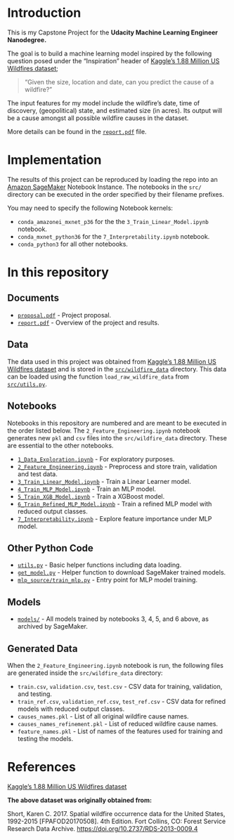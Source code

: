 # Introduction

This is my Capstone Project for the **Udacity Machine Learning Engineer Nanodegree.**

The goal is to build a machine learning model inspired by the following question posed under the “Inspiration” header of [Kaggle’s 1.88 Million US Wildfires dataset](https://www.kaggle.com/rtatman/188-million-us-wildfires);

> “Given the size, location and date, can you predict the cause of a wildfire?”

The input features for my model include the wildfire’s date, time of discovery, (geopolitical) state, and estimated size (in acres). Its output will be a cause amongst all possible wildfire causes in the dataset.

More details can be found in the [`report.pdf`](report.pdf) file.

# Implementation
The results of this project can be reproduced by loading the repo into an [Amazon SageMaker](https://aws.amazon.com/sagemaker/) Notebook Instance. The notebooks in the `src/` directory can be executed in the order specified by their filename prefixes.

You may need to specify the following Notebook kernels:

* `conda_amazonei_mxnet_p36` for the the `3_Train_Linear_Model.ipynb` notebook.
* `conda_mxnet_python36` for the `7_Interpretability.ipynb` notebook.
* `conda_python3` for all other notebooks.

# In this repository

## Documents

* [`proposal.pdf`](proposal.pdf) - Project proposal.
* [`report.pdf`](report.pdf) - Overview of the project and results.

## Data

The data used in this project was obtained from [Kaggle’s 1.88 Million US Wildfires dataset](https://www.kaggle.com/rtatman/188-million-us-wildfires) and is stored in the [`src/wildfire_data`](src/wildfire_data) directory. This data can be loaded using the function `load_raw_wildfire_data` from [`src/utils.py`](src/utils.py).

## Notebooks

Notebooks in this repository are numbered and are meant to be executed in the order listed below. The `2_Feature_Engineering.ipynb` notebook generates new `pkl` and `csv` files into the `src/wildfire_data` directory. These are essential to the other notebooks.

* [`1_Data_Exploration.ipynb`](src/1_Data_Exploration.ipynb) - For exploratory purposes.
* [`2_Feature_Engineering.ipynb`](src/2_Feature_Engineering.ipynb) - Preprocess and store train, validation and test data.
* [`3_Train_Linear_Model.ipynb`](src/3_Train_Linear_Model.ipynb) - Train a Linear Learner model.
* [`4_Train_MLP_Model.ipynb`](src/4_Train_MLP_Model.ipynb) - Train an MLP model.
* [`5_Train_XGB_Model.ipynb`](src/5_Train_XGB_Model.ipynb) - Train a XGBoost model.
* [`6_Train_Refined_MLP_Model.ipynb`](src/6_Train_Refined_MLP_Model.ipynb) - Train a refined MLP model with reduced output classes.
* [`7_Interpretability.ipynb`](src/7_Interpretability.ipynb) - Explore feature importance under MLP model.

## Other Python Code

* [`utils.py`](src/utils.py) - Basic helper functions including data loading.
* [`get_model.py`](src/get_model.py) - Helper function to download SageMaker trained models.
* [`mlp_source/train_mlp.py`](src/mlp_source/train_mlp.py) - Entry point for MLP model training.

## Models

* [`models/`](src/models) - All models trained by notebooks 3, 4, 5, and 6 above, as archived by SageMaker.

## Generated Data

When the `2_Feature_Engineering.ipynb` notebook is run, the following files are generated inside the `src/wildfire_data` directory:

* `train.csv`, `validation.csv`, `test.csv` - CSV data for training, validation, and testing.
* `train_ref.csv`, `validation_ref.csv`, `test_ref.csv` - CSV data for refined models with reduced output classes.
* `causes_names.pkl` - List of all original wildfire cause names.
* `causes_names_refinement.pkl` - List of reduced wildfire cause names.
* `feature_names.pkl` - List of names of the features used for training and testing the models.

# References

[Kaggle’s 1.88 Million US Wildfires dataset](https://www.kaggle.com/rtatman/188-million-us-wildfires)

**The above dataset was originally obtained from:**

Short, Karen C. 2017. Spatial wildfire occurrence data for the United States, 1992-2015 [FPAFOD20170508]. 4th Edition. Fort Collins, CO: Forest Service Research Data Archive. https://doi.org/10.2737/RDS-2013-0009.4

